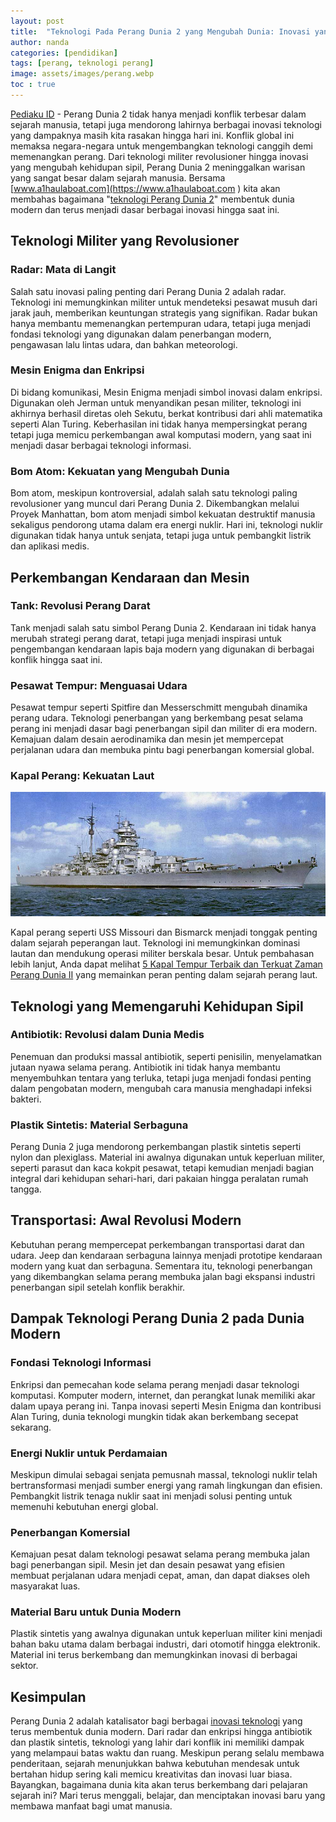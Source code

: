 ```yaml
---
layout: post
title:  "Teknologi Pada Perang Dunia 2 yang Mengubah Dunia: Inovasi yang Masih Kita Gunakan Hari Ini"
author: nanda
categories: [pendidikan]
tags: [perang, teknologi perang]
image: assets/images/perang.webp
toc : true
---
```




[Pediaku ID](https://pediaku.id/teknologi-perang-dunia-2/) - Perang Dunia 2 tidak hanya menjadi konflik terbesar dalam sejarah manusia, tetapi juga mendorong lahirnya berbagai inovasi teknologi yang dampaknya masih kita rasakan hingga hari ini. Konflik global ini memaksa negara-negara untuk mengembangkan teknologi canggih demi memenangkan perang. Dari teknologi militer revolusioner hingga inovasi yang mengubah kehidupan sipil, Perang Dunia 2 meninggalkan warisan yang sangat besar dalam sejarah manusia. Bersama [www.a1haulaboat.com](https://www.a1haulaboat.com
) kita akan membahas bagaimana "[teknologi Perang Dunia 2](https://pediaku.id/teknologi-perang-dunia-2/)" membentuk dunia modern dan terus menjadi dasar berbagai inovasi hingga saat ini.

## Teknologi Militer yang Revolusioner

### Radar: Mata di Langit

Salah satu inovasi paling penting dari Perang Dunia 2 adalah radar. Teknologi ini memungkinkan militer untuk mendeteksi pesawat musuh dari jarak jauh, memberikan keuntungan strategis yang signifikan. Radar bukan hanya membantu memenangkan pertempuran udara, tetapi juga menjadi fondasi teknologi yang digunakan dalam penerbangan modern, pengawasan lalu lintas udara, dan bahkan meteorologi.

### Mesin Enigma dan Enkripsi

Di bidang komunikasi, Mesin Enigma menjadi simbol inovasi dalam enkripsi. Digunakan oleh Jerman untuk menyandikan pesan militer, teknologi ini akhirnya berhasil diretas oleh Sekutu, berkat kontribusi dari ahli matematika seperti Alan Turing. Keberhasilan ini tidak hanya mempersingkat perang tetapi juga memicu perkembangan awal komputasi modern, yang saat ini menjadi dasar berbagai teknologi informasi.

### Bom Atom: Kekuatan yang Mengubah Dunia

Bom atom, meskipun kontroversial, adalah salah satu teknologi paling revolusioner yang muncul dari Perang Dunia 2. Dikembangkan melalui Proyek Manhattan, bom atom menjadi simbol kekuatan destruktif manusia sekaligus pendorong utama dalam era energi nuklir. Hari ini, teknologi nuklir digunakan tidak hanya untuk senjata, tetapi juga untuk pembangkit listrik dan aplikasi medis.

## Perkembangan Kendaraan dan Mesin

### Tank: Revolusi Perang Darat

Tank menjadi salah satu simbol Perang Dunia 2. Kendaraan ini tidak hanya merubah strategi perang darat, tetapi juga menjadi inspirasi untuk pengembangan kendaraan lapis baja modern yang digunakan di berbagai konflik hingga saat ini.

### Pesawat Tempur: Menguasai Udara

Pesawat tempur seperti Spitfire dan Messerschmitt mengubah dinamika perang udara. Teknologi penerbangan yang berkembang pesat selama perang ini menjadi dasar bagi penerbangan sipil dan militer di era modern. Kemajuan dalam desain aerodinamika dan mesin jet mempercepat perjalanan udara dan membuka pintu bagi penerbangan komersial global.

### Kapal Perang: Kekuatan Laut
![perkembangan kapal perang](/assets/images/kapal.png)

Kapal perang seperti USS Missouri dan Bismarck menjadi tonggak penting dalam sejarah peperangan laut. Teknologi ini memungkinkan dominasi lautan dan mendukung operasi militer berskala besar. Untuk pembahasan lebih lanjut, Anda dapat melihat [5 Kapal Tempur Terbaik dan Terkuat Zaman Perang Dunia II](https://www.a1haulaboat.com/5-kapal-tempur-terbaik-dan-terkuat-dari-zaman-perang-dunia-ii/
) yang memainkan peran penting dalam sejarah perang laut.

## Teknologi yang Memengaruhi Kehidupan Sipil

### Antibiotik: Revolusi dalam Dunia Medis

Penemuan dan produksi massal antibiotik, seperti penisilin, menyelamatkan jutaan nyawa selama perang. Antibiotik ini tidak hanya membantu menyembuhkan tentara yang terluka, tetapi juga menjadi fondasi penting dalam pengobatan modern, mengubah cara manusia menghadapi infeksi bakteri.

### Plastik Sintetis: Material Serbaguna

Perang Dunia 2 juga mendorong perkembangan plastik sintetis seperti nylon dan plexiglass. Material ini awalnya digunakan untuk keperluan militer, seperti parasut dan kaca kokpit pesawat, tetapi kemudian menjadi bagian integral dari kehidupan sehari-hari, dari pakaian hingga peralatan rumah tangga.

## Transportasi: Awal Revolusi Modern

Kebutuhan perang mempercepat perkembangan transportasi darat dan udara. Jeep dan kendaraan serbaguna lainnya menjadi prototipe kendaraan modern yang kuat dan serbaguna. Sementara itu, teknologi penerbangan yang dikembangkan selama perang membuka jalan bagi ekspansi industri penerbangan sipil setelah konflik berakhir.

## Dampak Teknologi Perang Dunia 2 pada Dunia Modern

### Fondasi Teknologi Informasi

Enkripsi dan pemecahan kode selama perang menjadi dasar teknologi komputasi. Komputer modern, internet, dan perangkat lunak memiliki akar dalam upaya perang ini. Tanpa inovasi seperti Mesin Enigma dan kontribusi Alan Turing, dunia teknologi mungkin tidak akan berkembang secepat sekarang.

### Energi Nuklir untuk Perdamaian

Meskipun dimulai sebagai senjata pemusnah massal, teknologi nuklir telah bertransformasi menjadi sumber energi yang ramah lingkungan dan efisien. Pembangkit listrik tenaga nuklir saat ini menjadi solusi penting untuk memenuhi kebutuhan energi global.

### Penerbangan Komersial

Kemajuan pesat dalam teknologi pesawat selama perang membuka jalan bagi penerbangan sipil. Mesin jet dan desain pesawat yang efisien membuat perjalanan udara menjadi cepat, aman, dan dapat diakses oleh masyarakat luas.

### Material Baru untuk Dunia Modern

Plastik sintetis yang awalnya digunakan untuk keperluan militer kini menjadi bahan baku utama dalam berbagai industri, dari otomotif hingga elektronik. Material ini terus berkembang dan memungkinkan inovasi di berbagai sektor.

## Kesimpulan

Perang Dunia 2 adalah katalisator bagi berbagai [inovasi teknologi](https://pediaku.id/inovasi-teknologi-daihatsu/) yang terus membentuk dunia modern. Dari radar dan enkripsi hingga antibiotik dan plastik sintetis, teknologi yang lahir dari konflik ini memiliki dampak yang melampaui batas waktu dan ruang. Meskipun perang selalu membawa penderitaan, sejarah menunjukkan bahwa kebutuhan mendesak untuk bertahan hidup sering kali memicu kreativitas dan inovasi luar biasa. Bayangkan, bagaimana dunia kita akan terus berkembang dari pelajaran sejarah ini? Mari terus menggali, belajar, dan menciptakan inovasi baru yang membawa manfaat bagi umat manusia.

